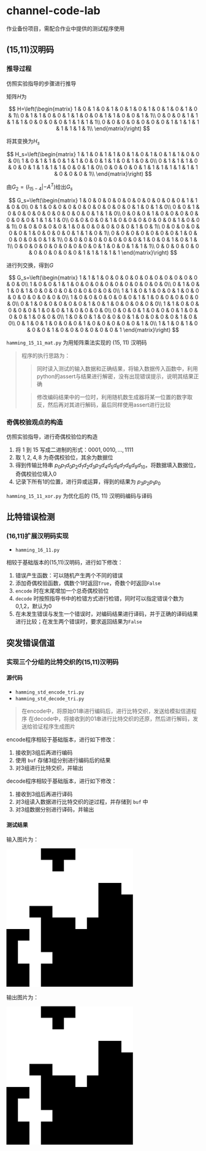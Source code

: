 # channel-code-lab

作业备份项目，需配合作业中提供的测试程序使用

## (15,11)汉明码

### 推导过程

仿照实验指导的步骤进行推导

矩阵$H$为

$$
H=\left(\begin{matrix}
    1 & 0 & 1 & 0 & 1 & 0 & 1 & 0 & 1 & 0 & 1 & 0 & 1 & 0 & 1\\
    0 & 1 & 1 & 0 & 0 & 1 & 1 & 0 & 0 & 1 & 1 & 0 & 0 & 1 & 1\\
    0 & 0 & 0 & 1 & 1 & 1 & 1 & 0 & 0 & 0 & 0 & 1 & 1 & 1 & 1\\
    0 & 0 & 0 & 0 & 0 & 0 & 0 & 1 & 1 & 1 & 1 & 1 & 1 & 1 & 1\\
\end{matrix}\right)
$$

将其变换为$H_s$

$$
H_s=\left(\begin{matrix}
    1 & 1 & 0 & 1 & 1 & 0 & 1 & 0 & 1 & 0 & 1 & 1 & 0 & 0 & 0\\
    1 & 0 & 1 & 1 & 0 & 1 & 1 & 0 & 0 & 1 & 1 & 0 & 1 & 0 & 0\\
    0 & 1 & 1 & 1 & 0 & 0 & 0 & 1 & 1 & 1 & 1 & 0 & 0 & 1 & 0\\
    0 & 0 & 0 & 0 & 1 & 1 & 1 & 1 & 1 & 1 & 1 & 0 & 0 & 0 & 1\\
\end{matrix}\right)
$$

由$G_2=(I_{15-4}|-A^T)$给出$G_s$

$$
G_s=\left(\begin{matrix}
    1 & 0 & 0 & 0 & 0 & 0 & 0 & 0 & 0 & 0 & 0 & 1 & 1 & 0 & 0\\
    0 & 1 & 0 & 0 & 0 & 0 & 0 & 0 & 0 & 0 & 0 & 1 & 0 & 1 & 0\\
    0 & 0 & 1 & 0 & 0 & 0 & 0 & 0 & 0 & 0 & 0 & 0 & 1 & 1 & 0\\
    0 & 0 & 0 & 1 & 0 & 0 & 0 & 0 & 0 & 0 & 0 & 1 & 1 & 1 & 0\\
    0 & 0 & 0 & 0 & 1 & 0 & 0 & 0 & 0 & 0 & 0 & 1 & 0 & 0 & 1\\
    0 & 0 & 0 & 0 & 0 & 1 & 0 & 0 & 0 & 0 & 0 & 0 & 1 & 0 & 1\\
    0 & 0 & 0 & 0 & 0 & 0 & 1 & 0 & 0 & 0 & 0 & 1 & 1 & 0 & 1\\
    0 & 0 & 0 & 0 & 0 & 0 & 0 & 1 & 0 & 0 & 0 & 0 & 0 & 1 & 1\\
    0 & 0 & 0 & 0 & 0 & 0 & 0 & 0 & 1 & 0 & 0 & 1 & 0 & 1 & 1\\
    0 & 0 & 0 & 0 & 0 & 0 & 0 & 0 & 0 & 1 & 0 & 0 & 1 & 1 & 1\\
    0 & 0 & 0 & 0 & 0 & 0 & 0 & 0 & 0 & 0 & 1 & 1 & 1 & 1 & 1
\end{matrix}\right)
$$

进行列交换，得到$G$

$$
G_s=\left(\begin{matrix}
    1 & 1 & 1 & 0 & 0 & 0 & 0 & 0 & 0 & 0 & 0 & 0 & 0 & 0 & 0\\
    1 & 0 & 0 & 1 & 1 & 0 & 0 & 0 & 0 & 0 & 0 & 0 & 0 & 0 & 0\\
    0 & 1 & 0 & 1 & 0 & 1 & 0 & 0 & 0 & 0 & 0 & 0 & 0 & 0 & 0\\
    1 & 1 & 0 & 1 & 0 & 0 & 1 & 0 & 0 & 0 & 0 & 0 & 0 & 0 & 0\\
    1 & 0 & 0 & 0 & 0 & 0 & 0 & 1 & 1 & 0 & 0 & 0 & 0 & 0 & 0\\
    0 & 1 & 0 & 0 & 0 & 0 & 0 & 1 & 0 & 1 & 0 & 0 & 0 & 0 & 0\\
    1 & 1 & 0 & 0 & 0 & 0 & 0 & 1 & 0 & 0 & 1 & 0 & 0 & 0 & 0\\
    0 & 0 & 0 & 1 & 0 & 0 & 0 & 1 & 0 & 0 & 0 & 1 & 0 & 0 & 0\\
    1 & 0 & 0 & 1 & 0 & 0 & 0 & 1 & 0 & 0 & 0 & 0 & 1 & 0 & 0\\
    0 & 1 & 0 & 1 & 0 & 0 & 0 & 1 & 0 & 0 & 0 & 0 & 0 & 1 & 0\\
    1 & 1 & 0 & 1 & 0 & 0 & 0 & 1 & 0 & 0 & 0 & 0 & 0 & 0 & 1
\end{matrix}\right)
$$

`hamming_15_11_mat.py` 为用矩阵乘法实现的 (15, 11) 汉明码

> 程序的执行思路为：
>
> > 同时读入测试的输入数据和正确结果，将输入数据传入函数中，利用python的assert与结果进行解密，没有出现错误提示，说明其结果正确
>
> > 修改编码结果中的一位时，利用随机数生成器将某一位置的数字取反，然后再对其进行解码，最后同样使用assert进行比较

### 奇偶校验观点的构造

仿照实验指导，进行奇偶校验位的构造

1. 将 $1$ 到 $15$ 写成二进制的形式：$0001,0010,\ldots,1111$
2. 取 $1, 2, 4, 8$ 为奇偶校验位，其余为数据位
3. 得到传输比特串 $p_0p_1d_0p_2d_1d_2d_3p_3d_4d_5d_6d_7d_8d_9d_10$，将数据填入数据位，奇偶校验位填入0
4. 记录下所有1的位置，进行异或运算，得到的结果为 $p_3p_2p_1p_0$

`hamming_15_11_xor.py` 为优化后的 (15, 11) 汉明码编码与译码

## 比特错误检测

### (16,11)扩展汉明码实现

- `hamming_16_11.py`

相较于基础版本的(15,11)汉明码，进行如下修改：

1. 错误产生函数：可以随机产生两个不同的错误
2. 添加奇偶校验函数，偶数个1时返回`True`，奇数个时返回`False`
3. `encode` 时在末尾增加一个总奇偶校验位
4. `decode` 时按照指导书中的检错方式进行检错，同时可以指定错误个数为0,1,2，默认为0
5. 在未发生错误与发生一个错误时，对编码结果进行译码，并于正确的译码结果进行比较；在发生两个错误时，要求返回结果为`False`

## 突发错误信道

### 实现三个分组的比特交织的(15,11)汉明码

#### 源代码

- `hamming_std_encode_tri.py`
- `hamming_std_decode_tri.py`

> 在encode中，将原始01串进行编码后，进行比特交织，发送给模拟信道程序
> 在decode中，将接收到的01串进行比特交织的还原，然后进行解码，发送给验证程序生成图片

encode程序相较于基础版本，进行如下修改：

1. 接收到3组后再进行编码
2. 使用 `buf` 存储3组分别进行编码后的结果
3. 对3组进行比特交织，并输出

decode程序相较于基础版本，进行如下修改：

1. 接收到3组后再进行译码
2. 对3组读入数据进行比特交织的逆过程，并存储到 `buf` 中
3. 对3组数据分别进行译码，并输出

#### 测试结果

输入图片为：

![](./img/data.png)

输出图片为：

![](./img/result.png)